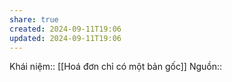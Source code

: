 ```yaml
---
share: true
created: 2024-09-11T19:06
updated: 2024-09-11T19:06
---
```

Khái niệm:: 
[[Hoá đơn chỉ có một bản gốc]]
Nguồn:: 

